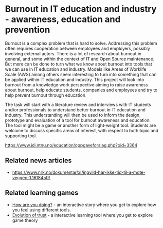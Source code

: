 # Burnout in IT education and industry - awareness, education and prevention

Burnout is a complex problem that is hard to solve. Addressing this problem often requires cooperation between employees and employers, possibly involving external actors. There is a lot of research about burnout in general, and some within the context of IT and Open Source maintenance. But more can be done to turn what we know about burnout into tools that we can use in  IT education and industry. Models like Areas of Worklife Scale (AWS) among others seem interesting to turn into something that can be applied within IT education and industry.
This project will look into burnout from a knowledge work perspective aiming to raise awareness about burnout, help educate students, companies and employees and try to help prevent burnout through education.


The task will start with a literature review and interviews with IT students and/or professionals to understand better burnout in IT education and industry. This understanding will then be used to inform the design, prototype and evaluation of a tool for burnout awareness and education. The tool might be a game or another form of light-weight tool.
Students are welcome to discuss specific areas of interest, with respect to both topic and supporting tool.

https://www.idi.ntnu.no/education/oppgaveforslag.php?oid=3364


## Related news articles
- https://www.nrk.no/dokumentar/xl/ingvild-har-ikke-tid-til-a-mote-veggen-1.16184501

## Related learning games
- [How are you doing?](https://pudding.cool/2022/12/emotion-wheel/) - an interactive story where you get to explore how you feel using different tools.
- [Evolution of trust](https://ncase.me/trust/) - a interactive learning tool where you get to explore game theory